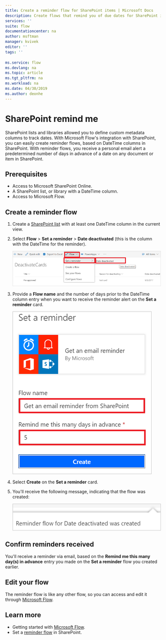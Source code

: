 ```yaml
---
title: Create a reminder flow for SharePoint items | Microsoft Docs
description: Create flows that remind you of due dates for SharePoint items.
services: ''
suite: flow
documentationcenter: na
author: msftman
manager: kvivek
editor: ''
tags: ''

ms.service: flow
ms.devlang: na
ms.topic: article
ms.tgt_pltfrm: na
ms.workload: na
ms.date: 04/30/2019
ms.author: deonhe
---
```


# SharePoint remind me

SharePoint lists and libraries allowed you to define custom metadata columns to track dates. With Microsoft Flow's integration with SharePoint, you can easily create reminder flows, based on DateTime columns in SharePoint. With reminder flows, you receive a personal email alert a predetermined number of days in advance of a date on any document or item in SharePoint.

## Prerequisites
- Access to Microsoft SharePoint Online.
- A SharePoint list, or library with a DateTime column.
- Access to Microsoft Flow.

## Create a reminder flow

 1. Create a [SharePoint list](https://support.office.com/article/Create-a-list-in-SharePoint-0D397414-D95F-41EB-ADDD-5E6EFF41B083) with at least one DateTime column in the current view. 
 1. Select **Flow** > **Set a reminder** > **Date deactivated** (this is the column with the DateTime for the reminder).

     ![Select reminder flow](media/create-sharepoint-reminder-flows/select-reminder-flow.png)

1. Provide a **Flow name** and the number of days prior to the DateTime column entry when you want to receive the reminder alert on the **Set a reminder** card.

    ![Set reminder flow details](media/create-sharepoint-reminder-flows/set-reminder-details.png)

1. Select **Create** on the **Set a reminder** card.

1. You'll receive the following message, indicating that the flow was created:

    ![Reminder flow created](media/create-sharepoint-reminder-flows/success.png)
    

## Confirm reminders received

You'll receive a reminder via email, based on the **Remind me this many day(s) in advance** entry you made on the **Set a reminder** flow you created earlier. 

## Edit your flow

The reminder flow is like any other flow, so you can access and edit it through [Microsoft Flow](https://flow.microsoft.com).

## Learn more

- Getting started with [Microsoft Flow](https://flow.microsoft.com).
- Set a [reminder flow](https://support.office.com/article/set-a-reminder-flow-23c0e172-1fc1-4ac8-a9db-cd0b81d634d8) in SharePoint.


